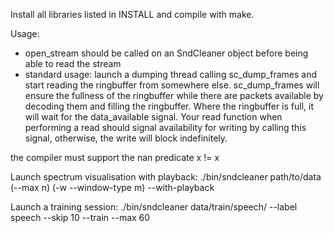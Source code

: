 Install all libraries listed in INSTALL and compile with make.

Usage:
- open_stream should be called on an SndCleaner object before being able to read the stream
- standard usage: launch a dumping thread calling sc_dump_frames and start reading the ringbuffer from somewhere else.
	sc_dump_frames will ensure the fullness of the ringbuffer while there are packets available by decoding them and filling the ringbuffer.
	Where the ringbuffer is full, it will wait for the data_available signal. Your read function when performing a read should signal
	availability for writing by calling this signal, otherwise, the write will block indefinitely. 
	
the compiler must support the nan predicate x != x

Launch spectrum visualisation with playback:
	./bin/sndcleaner path/to/data (--max n) (-w --window-type m) --with-playback

Launch a training session:
	./bin/sndcleaner data/train/speech/ --label speech --skip 10 --train --max 60
